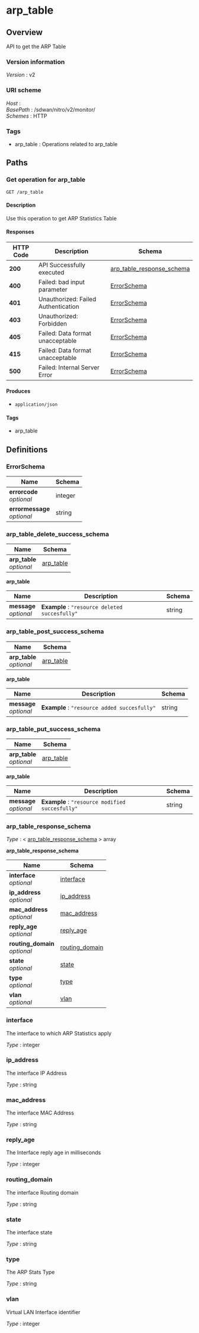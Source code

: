 # arp\_table


<a name="overview"></a>
## Overview
API to get the ARP Table


### Version information
*Version* : v2


### URI scheme
*Host* : <MGMT-IP>  
*BasePath* : /sdwan/nitro/v2/monitor/  
*Schemes* : HTTP


### Tags

* arp\_table : Operations related to arp\_table 




<a name="paths"></a>
## Paths

<a name="arp\_table-get"></a>
### Get operation for arp\_table
```
GET /arp_table
```


#### Description
Use this operation to get ARP Statistics Table


#### Responses

|HTTP Code|Description|Schema|
|---|---|---|
|**200**|API Successfully executed|[arp\_table\_response\_schema](#arp\_table\_response\_schema)|
|**400**|Failed: bad input parameter|[ErrorSchema](#errorschema)|
|**401**|Unauthorized: Failed Authentication|[ErrorSchema](#errorschema)|
|**403**|Unauthorized: Forbidden|[ErrorSchema](#errorschema)|
|**405**|Failed: Data format unacceptable|[ErrorSchema](#errorschema)|
|**415**|Failed: Data format unacceptable|[ErrorSchema](#errorschema)|
|**500**|Failed: Internal Server Error|[ErrorSchema](#errorschema)|


#### Produces

* `application/json`


#### Tags

* arp\_table




<a name="definitions"></a>
## Definitions

<a name="errorschema"></a>
### ErrorSchema

|Name|Schema|
|---|---|
|**errorcode**  <br>*optional*|integer|
|**errormessage**  <br>*optional*|string|


<a name="arp\_table\_delete\_success\_schema"></a>
### arp\_table\_delete\_success\_schema

|Name|Schema|
|---|---|
|**arp\_table**  <br>*optional*|[arp\_table](#arp\_table\_delete\_success\_schema-arp\_table)|

<a name="arp\_table\_delete\_success\_schema-arp\_table"></a>
**arp\_table**

|Name|Description|Schema|
|---|---|---|
|**message**  <br>*optional*|**Example** : `"resource deleted succesfully"`|string|


<a name="arp\_table\_post\_success\_schema"></a>
### arp\_table\_post\_success\_schema

|Name|Schema|
|---|---|
|**arp\_table**  <br>*optional*|[arp\_table](#arp\_table\_post\_success\_schema-arp\_table)|

<a name="arp\_table\_post\_success\_schema-arp\_table"></a>
**arp\_table**

|Name|Description|Schema|
|---|---|---|
|**message**  <br>*optional*|**Example** : `"resource added succesfully"`|string|


<a name="arp\_table\_put\_success\_schema"></a>
### arp\_table\_put\_success\_schema

|Name|Schema|
|---|---|
|**arp\_table**  <br>*optional*|[arp\_table](#arp\_table\_put\_success\_schema-arp\_table)|

<a name="arp\_table\_put\_success\_schema-arp\_table"></a>
**arp\_table**

|Name|Description|Schema|
|---|---|---|
|**message**  <br>*optional*|**Example** : `"resource modified succesfully"`|string|


<a name="arp\_table\_response\_schema"></a>
### arp\_table\_response\_schema
*Type* : < [arp\_table\_response\_schema](#arp\_table\_response\_schema-inline) > array

<a name="arp\_table\_response\_schema-inline"></a>
**arp\_table\_response\_schema**

|Name|Schema|
|---|---|
|**interface**  <br>*optional*|[interface](#interface)|
|**ip\_address**  <br>*optional*|[ip\_address](#ip\_address)|
|**mac\_address**  <br>*optional*|[mac\_address](#mac\_address)|
|**reply\_age**  <br>*optional*|[reply\_age](#reply\_age)|
|**routing\_domain**  <br>*optional*|[routing\_domain](#routing\_domain)|
|**state**  <br>*optional*|[state](#state)|
|**type**  <br>*optional*|[type](#type)|
|**vlan**  <br>*optional*|[vlan](#vlan)|


<a name="interface"></a>
### interface
The interface to which ARP Statistics apply

*Type* : integer


<a name="ip\_address"></a>
### ip\_address
The interface IP Address

*Type* : string


<a name="mac\_address"></a>
### mac\_address
The interface MAC Address

*Type* : string


<a name="reply\_age"></a>
### reply\_age
The Interface reply age in milliseconds

*Type* : integer


<a name="routing\_domain"></a>
### routing\_domain
The interface Routing domain

*Type* : string


<a name="state"></a>
### state
The interface state

*Type* : string


<a name="type"></a>
### type
The ARP Stats Type

*Type* : string


<a name="vlan"></a>
### vlan
Virtual LAN Interface identifier

*Type* : integer





